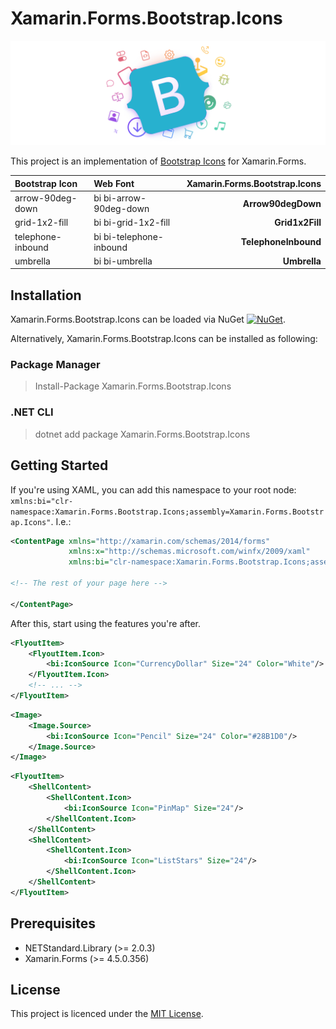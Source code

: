 # Xamarin.Forms.Bootstrap.Icons

![alt text](/images/cover.png "Bootstrap Icons")

This project is an implementation of [Bootstrap Icons][1] for Xamarin.Forms.

[1]: https://icons.getbootstrap.com/ "Bootstrap Icons"

| Bootstrap Icon        | Web Font   |   Xamarin.Forms.Bootstrap.Icons |
|:-----------------|:-------------------|--------------------:|
| arrow-90deg-down | bi bi-arrow-90deg-down         |            **Arrow90degDown**  |
| grid-1x2-fill | bi bi-grid-1x2-fill         |            **Grid1x2Fill**  |
| telephone-inbound | bi bi-telephone-inbound        |            **TelephoneInbound**  |
| umbrella | bi bi-umbrella        |            **Umbrella**  |

## Installation

Xamarin.Forms.Bootstrap.Icons can be loaded via NuGet [![NuGet](https://img.shields.io/nuget/v/Xamarin.Forms.Bootstrap.Icons?style=plastic)](https://www.nuget.org/packages/Xamarin.Forms.Bootstrap.Icons/).

Alternatively, Xamarin.Forms.Bootstrap.Icons can be installed as following:

### Package Manager

> Install-Package Xamarin.Forms.Bootstrap.Icons

### .NET CLI

> dotnet add package Xamarin.Forms.Bootstrap.Icons

## Getting Started

If you're using XAML, you can add this namespace to your root node: `xmlns:bi="clr-namespace:Xamarin.Forms.Bootstrap.Icons;assembly=Xamarin.Forms.Bootstrap.Icons"`. I.e.:

```xml
<ContentPage xmlns="http://xamarin.com/schemas/2014/forms"
             xmlns:x="http://schemas.microsoft.com/winfx/2009/xaml" 
             xmlns:bi="clr-namespace:Xamarin.Forms.Bootstrap.Icons;assembly=Xamarin.Forms.Bootstrap.Icons">

<!-- The rest of your page here -->

</ContentPage>
```

After this, start using the features you're after.

```xml
<FlyoutItem>
    <FlyoutItem.Icon>
        <bi:IconSource Icon="CurrencyDollar" Size="24" Color="White"/>
    </FlyoutItem.Icon>
    <!-- ... -->
</FlyoutItem>
```

```xml
<Image>
    <Image.Source>
        <bi:IconSource Icon="Pencil" Size="24" Color="#28B1D0"/>
    </Image.Source>
</Image>
```

```xml
<FlyoutItem>
    <ShellContent>
        <ShellContent.Icon>
            <bi:IconSource Icon="PinMap" Size="24"/>
        </ShellContent.Icon>
    </ShellContent>
    <ShellContent>
        <ShellContent.Icon>
            <bi:IconSource Icon="ListStars" Size="24"/>
        </ShellContent.Icon>
    </ShellContent>
</FlyoutItem>
```

## Prerequisites

* NETStandard.Library (>= 2.0.3)
* Xamarin.Forms (>= 4.5.0.356)

## License

This project is licenced under the [MIT License][2].

[2]: https://opensource.org/licenses/mit-license.html "The MIT License | Open Source Initiative"